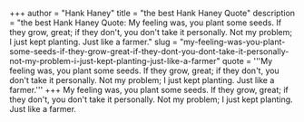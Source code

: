 +++
author = "Hank Haney"
title = "the best Hank Haney Quote"
description = "the best Hank Haney Quote: My feeling was, you plant some seeds. If they grow, great; if they don't, you don't take it personally. Not my problem; I just kept planting. Just like a farmer."
slug = "my-feeling-was-you-plant-some-seeds-if-they-grow-great-if-they-dont-you-dont-take-it-personally-not-my-problem-i-just-kept-planting-just-like-a-farmer"
quote = '''My feeling was, you plant some seeds. If they grow, great; if they don't, you don't take it personally. Not my problem; I just kept planting. Just like a farmer.'''
+++
My feeling was, you plant some seeds. If they grow, great; if they don't, you don't take it personally. Not my problem; I just kept planting. Just like a farmer.
